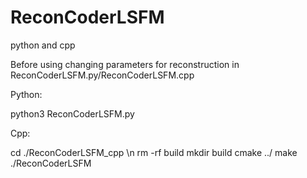 # ReconCoderLSFM
python and cpp

Before using changing parameters for reconstruction in ReconCoderLSFM.py/ReconCoderLSFM.cpp

Python:

  python3 ReconCoderLSFM.py
  
Cpp:

  cd ./ReconCoderLSFM_cpp \n
  rm -rf build
  mkdir build
  cmake ../
  make
  ./ReconCoderLSFM
